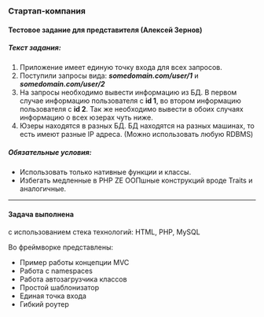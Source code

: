 ###  Стартап-компания
#### Тестовое задание для представителя (Алексей Зернов)

##### Текст задания:
1. Приложение имеет единую точку входа для всех запросов.
2. Поступили запросы вида: ***somedomain.com/user/1*** и ***somedomain.com/user/2***
3. На запросы необходимо вывести информацию из БД. В первом случае информацию пользователя с **id 1**, во втором информацию пользователя с **id 2**. Так же необходимо вывести в обоих случаях информацию о всех юзерах чуть ниже.
4. Юзеры находятся в разных БД. БД находятся на разных машинах, то есть имеют разные IP адреса. (Можно использовать любую RDBMS)

##### Обязательные условия:
- Использовать только нативные функции и классы. 
- Избегать медленные в PHP ZE ООПшные конструкций вроде Traits и аналогичные.

------------
#### Задача выполнена
с использованием стека технологий: HTML, PHP, MySQL

Во фреймворке представлены:
- Пример работы концепции MVC
- Работа с namespaces
- Работа автозагрузчика классов
- Простой шаблонизатор
- Единая точка входа
- Гибкий роутер

